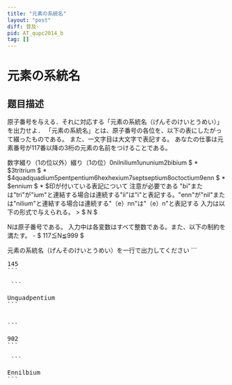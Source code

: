 ```yaml
---
title: "元素の系統名"
layout: "post"
diff: 普及-
pid: AT_qupc2014_b
tag: []
---
```


# 元素の系統名

## 题目描述

[problemUrl]: https://atcoder.jp/contests/qupc2014/tasks/qupc2014_b

原子番号を与える．それに対応する「元素の系統名（げんそのけいとうめい）」を出力せよ． 「元素の系統名」とは、原子番号の各位を、以下の表にしたがって綴ったものである。 また、一文字目は大文字で表記する。 あなたの仕事は元素番号が117番以降の3桁の元素の名前をつけることである。

数字綴り（1の位以外）綴り（1の位）0nilnilium1ununium2bibium $ * $3tritrium $ * $4quadquadium5pentpentium6hexhexium7septseptium8octoctium9enn $ * $ennium $ * $印が付いている表記について 注意が必要である "bi"または"tri"が"ium"と連結する場合は連続する"ii"は"i"と表記する。"enn"が"nil"または"nilium"と連結する場合は連続する"（e）nn"は"（e）n"と表記する 入力は以下の形式で与えられる。 > $ N $

 Nは原子番号である。 入力中は各変数はすべて整数である。また、以下の制約を満たす。 - $ 117≦N≦999 $
 
 元素の系統名（げんそのけいとうめい）を一行で出力してください ```
<pre class="prettyprint linenums">
145
```

 ```
<pre class="prettyprint linenums">
Unquadpentium
```


```
<pre class="prettyprint linenums">
902
```

 ```
<pre class="prettyprint linenums">
Ennilbium
```

